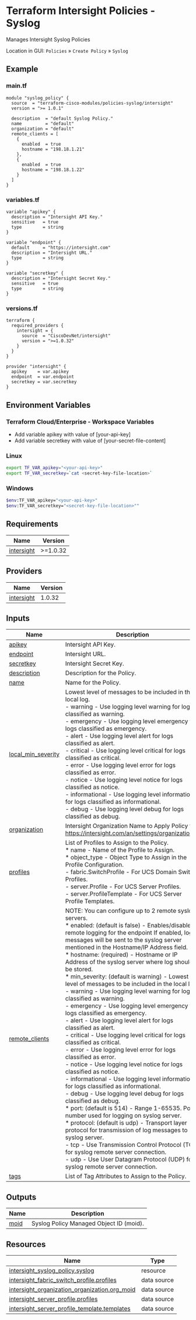 <!-- BEGIN_TF_DOCS -->
# Terraform Intersight Policies - Syslog
Manages Intersight Syslog Policies

Location in GUI:
`Policies` » `Create Policy` » `Syslog`

## Example

### main.tf
```hcl
module "syslog_policy" {
  source  = "terraform-cisco-modules/policies-syslog/intersight"
  version = ">= 1.0.1"

  description  = "default Syslog Policy."
  name         = "default"
  organization = "default"
  remote_clients = [
    {
      enabled  = true
      hostname = "198.18.1.21"
    },
    {
      enabled  = true
      hostname = "198.18.1.22"
    }
  ]
}
```

### variables.tf
```hcl
variable "apikey" {
  description = "Intersight API Key."
  sensitive   = true
  type        = string
}

variable "endpoint" {
  default     = "https://intersight.com"
  description = "Intersight URL."
  type        = string
}

variable "secretkey" {
  description = "Intersight Secret Key."
  sensitive   = true
  type        = string
}
```

### versions.tf
```hcl
terraform {
  required_providers {
    intersight = {
      source  = "CiscoDevNet/intersight"
      version = ">=1.0.32"
    }
  }
}

provider "intersight" {
  apikey    = var.apikey
  endpoint  = var.endpoint
  secretkey = var.secretkey
}
```

## Environment Variables

### Terraform Cloud/Enterprise - Workspace Variables
- Add variable apikey with value of [your-api-key]
- Add variable secretkey with value of [your-secret-file-content]

### Linux
```bash
export TF_VAR_apikey="<your-api-key>"
export TF_VAR_secretkey=`cat <secret-key-file-location>`
```

### Windows
```bash
$env:TF_VAR_apikey="<your-api-key>"
$env:TF_VAR_secretkey="<secret-key-file-location>""
```


## Requirements

| Name | Version |
|------|---------|
| <a name="requirement_intersight"></a> [intersight](#requirement\_intersight) | >=1.0.32 |
## Providers

| Name | Version |
|------|---------|
| <a name="provider_intersight"></a> [intersight](#provider\_intersight) | 1.0.32 |
## Inputs

| Name | Description | Type | Default | Required |
|------|-------------|------|---------|:--------:|
| <a name="input_apikey"></a> [apikey](#input\_apikey) | Intersight API Key. | `string` | n/a | yes |
| <a name="input_endpoint"></a> [endpoint](#input\_endpoint) | Intersight URL. | `string` | `"https://intersight.com"` | no |
| <a name="input_secretkey"></a> [secretkey](#input\_secretkey) | Intersight Secret Key. | `string` | n/a | yes |
| <a name="input_description"></a> [description](#input\_description) | Description for the Policy. | `string` | `""` | no |
| <a name="input_name"></a> [name](#input\_name) | Name for the Policy. | `string` | `"default"` | no |
| <a name="input_local_min_severity"></a> [local\_min\_severity](#input\_local\_min\_severity) | Lowest level of messages to be included in the local log.<br>  - warning - Use logging level warning for logs classified as warning.<br>  - emergency - Use logging level emergency for logs classified as emergency.<br>  - alert - Use logging level alert for logs classified as alert.<br>  - critical - Use logging level critical for logs classified as critical.<br>  - error - Use logging level error for logs classified as error.<br>  - notice - Use logging level notice for logs classified as notice.<br>  - informational - Use logging level informational for logs classified as informational.<br>  - debug - Use logging level debug for logs classified as debug. | `string` | `"warning"` | no |
| <a name="input_organization"></a> [organization](#input\_organization) | Intersight Organization Name to Apply Policy to.  https://intersight.com/an/settings/organizations/. | `string` | `"default"` | no |
| <a name="input_profiles"></a> [profiles](#input\_profiles) | List of Profiles to Assign to the Policy.<br>* name - Name of the Profile to Assign.<br>* object\_type - Object Type to Assign in the Profile Configuration.<br>  - fabric.SwitchProfile - For UCS Domain Switch Profiles.<br>  - server.Profile - For UCS Server Profiles.<br>  - server.ProfileTemplate - For UCS Server Profile Templates. | <pre>list(object(<br>    {<br>      name        = string<br>      object_type = string<br>    }<br>  ))</pre> | `[]` | no |
| <a name="input_remote_clients"></a> [remote\_clients](#input\_remote\_clients) | NOTE: You can configure up to 2 remote syslog servers.<br>* enabled: (default is false) - Enables/disables remote logging for the endpoint If enabled, log messages will be sent to the syslog server mentioned in the Hostname/IP Address field.<br>* hostname: (required) - Hostname or IP Address of the syslog server where log should be stored.<br>* min\_severity: (default is warning) - Lowest level of messages to be included in the local log.<br>  - warning - Use logging level warning for logs classified as warning.<br>  - emergency - Use logging level emergency for logs classified as emergency.<br>  - alert - Use logging level alert for logs classified as alert.<br>  - critical - Use logging level critical for logs classified as critical.<br>  - error - Use logging level error for logs classified as error.<br>  - notice - Use logging level notice for logs classified as notice.<br>  - informational - Use logging level informational for logs classified as informational.<br>  - debug - Use logging level debug for logs classified as debug.<br>* port: (default is 514) - Range 1-65535.  Port number used for logging on syslog server.<br>* protocol: (default is udp) - Transport layer protocol for transmission of log messages to syslog server.<br>  - tcp - Use Transmission Control Protocol (TCP) for syslog remote server connection.<br>  - udp - Use User Datagram Protocol (UDP) for syslog remote server connection. | <pre>list(object(<br>    {<br>      enabled      = optional(bool)<br>      hostname     = string<br>      min_severity = optional(string)<br>      port         = optional(number)<br>      protocol     = optional(string)<br>    }<br>  ))</pre> | `[]` | no |
| <a name="input_tags"></a> [tags](#input\_tags) | List of Tag Attributes to Assign to the Policy. | `list(map(string))` | `[]` | no |
## Outputs

| Name | Description |
|------|-------------|
| <a name="output_moid"></a> [moid](#output\_moid) | Syslog Policy Managed Object ID (moid). |
## Resources

| Name | Type |
|------|------|
| [intersight_syslog_policy.syslog](https://registry.terraform.io/providers/CiscoDevNet/intersight/latest/docs/resources/syslog_policy) | resource |
| [intersight_fabric_switch_profile.profiles](https://registry.terraform.io/providers/CiscoDevNet/intersight/latest/docs/data-sources/fabric_switch_profile) | data source |
| [intersight_organization_organization.org_moid](https://registry.terraform.io/providers/CiscoDevNet/intersight/latest/docs/data-sources/organization_organization) | data source |
| [intersight_server_profile.profiles](https://registry.terraform.io/providers/CiscoDevNet/intersight/latest/docs/data-sources/server_profile) | data source |
| [intersight_server_profile_template.templates](https://registry.terraform.io/providers/CiscoDevNet/intersight/latest/docs/data-sources/server_profile_template) | data source |
<!-- END_TF_DOCS -->